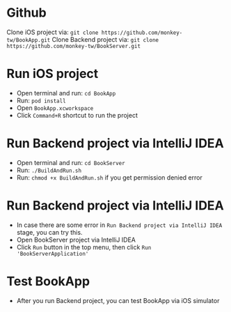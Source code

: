 # Github
Clone iOS project via: `git clone https://github.com/monkey-tw/BookApp.git`
Clone Backend project via: `git clone https://github.com/monkey-tw/BookServer.git`

# Run iOS project
- Open terminal and run: `cd BookApp`
- Run: `pod install`
- Open `BookApp.xcworkspace`
- Click `Command+R` shortcut to run the project

# Run Backend project via IntelliJ IDEA
- Open terminal and run: `cd BookServer`
- Run: `./BuildAndRun.sh`
- Run: `chmod +x BuildAndRun.sh` if you get permission denied error

# Run Backend project via IntelliJ IDEA
- In case there are some error in `Run Backend project via IntelliJ IDEA` stage, you can try this.
- Open BookServer project via IntelliJ IDEA
- Click `Run` button in the top menu, then click `Run 'BookServerApplication'`

# Test BookApp
- After you run Backend project, you can test BookApp via iOS simulator